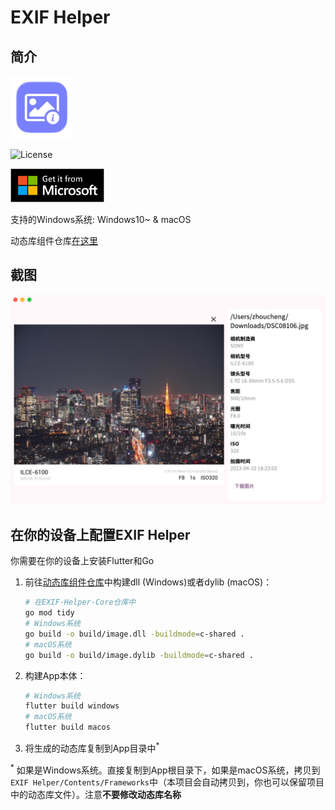 # EXIF Helper

## 简介

<img src="assets/icon.png" width="100px">

![License](https://img.shields.io/badge/License-MIT-dark_green)

<a href="https://apps.microsoft.com/store/detail/9P6389WJJJ8K?cid=DevShareMCLPCS"><img src="demo/ms_badge.svg" width="150px"></a>

支持的Windows系统: Windows10~ & macOS

动态库组件仓库[在这里](https://github.com/Zhoucheng133/EXIF-Helper-Core)

## 截图

![alt text](demo/demo.png)

## 在你的设备上配置EXIF Helper

你需要在你的设备上安装Flutter和Go

1. 前往[动态库组件仓库](https://github.com/Zhoucheng133/EXIF-Helper-Core)中构建dll (Windows)或者dylib (macOS)：

    ```bash
    # 在EXIF-Helper-Core仓库中
    go mod tidy
    # Windows系统
    go build -o build/image.dll -buildmode=c-shared .
    # macOS系统
    go build -o build/image.dylib -buildmode=c-shared .
    ```
2. 构建App本体：
    ```bash
    # Windows系统
    flutter build windows
    # macOS系统
    flutter build macos
    ```
3. 将生成的动态库复制到App目录中<sup>*</sup>

<sup>*</sup> 如果是Windows系统。直接复制到App根目录下，如果是macOS系统，拷贝到`EXIF Helper/Contents/Frameworks`中（本项目会自动拷贝到，你也可以保留项目中的动态库文件）。注意**不要修改动态库名称**
